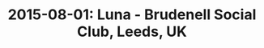 ---
layout: show
title: '2015-08-01: Luna - Brudenell Social Club, Leeds, UK'
name: 2015-08-01-luna-brudenell-social-club-leeds-uk
artist: 'Luna'
show-venue: 'Brudenell Social Club, Leeds, UK'
show-setlist: 
show-date: 2015-08-01
category: 2015
show-radio: 
show-lastfm: 
show-cancelled: 
performers: [
  "Dean Wareham - guitar/vocals",
  "Sean Eden - guitar/vocals",
  "Lee Wall - drums",
  "Britta Phillips - bass/vocals"
  ]
facebook-event-url: 
show-poster-url: 'http://media.fullofwishes.co.uk/02-luna/pictures/luna-promo-2015-a.jpg'
show-ticket-url: 'http://www.brudenellsocialclub.co.uk/whats-on/luna/'
show-venue-website: 'http://www.brudenellsocialclub.co.uk/whats-on/luna/'
show-additional: 
---